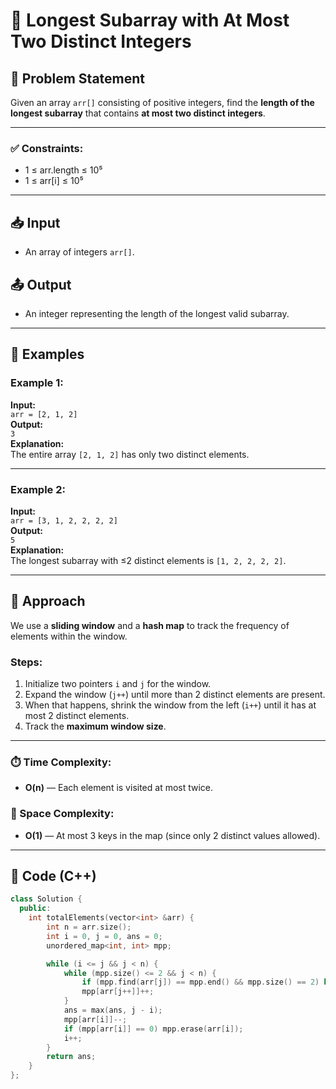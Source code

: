 # 🔢 Longest Subarray with At Most Two Distinct Integers

## 🧩 Problem Statement

Given an array `arr[]` consisting of positive integers, find the **length of the longest subarray** that contains **at most two distinct integers**.

---

### ✅ Constraints:
- 1 ≤ arr.length ≤ 10⁵  
- 1 ≤ arr[i] ≤ 10⁵

---

## 📥 Input

- An array of integers `arr[]`.

## 📤 Output

- An integer representing the length of the longest valid subarray.

---

## 🧪 Examples

### Example 1:
**Input:**  
`arr = [2, 1, 2]`  
**Output:**  
`3`  
**Explanation:**  
The entire array `[2, 1, 2]` has only two distinct elements.

---

### Example 2:
**Input:**  
`arr = [3, 1, 2, 2, 2, 2]`  
**Output:**  
`5`  
**Explanation:**  
The longest subarray with ≤2 distinct elements is `[1, 2, 2, 2, 2]`.

---

## 🚀 Approach

We use a **sliding window** and a **hash map** to track the frequency of elements within the window.

### Steps:
1. Initialize two pointers `i` and `j` for the window.
2. Expand the window (`j++`) until more than 2 distinct elements are present.
3. When that happens, shrink the window from the left (`i++`) until it has at most 2 distinct elements.
4. Track the **maximum window size**.

---

### ⏱️ Time Complexity:
- **O(n)** — Each element is visited at most twice.

### 🧠 Space Complexity:
- **O(1)** — At most 3 keys in the map (since only 2 distinct values allowed).

---

## 🧠 Code (C++)

```cpp
class Solution {
  public:
    int totalElements(vector<int> &arr) {
        int n = arr.size();
        int i = 0, j = 0, ans = 0;
        unordered_map<int, int> mpp;

        while (i <= j && j < n) {
            while (mpp.size() <= 2 && j < n) {
                if (mpp.find(arr[j]) == mpp.end() && mpp.size() == 2) break;
                mpp[arr[j++]]++;
            }
            ans = max(ans, j - i);
            mpp[arr[i]]--;
            if (mpp[arr[i]] == 0) mpp.erase(arr[i]);
            i++;
        }
        return ans;
    }
};
